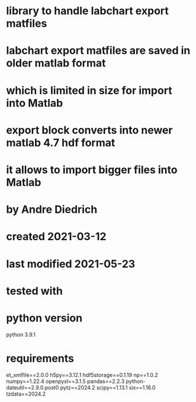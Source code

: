 # library to handle labchart export matfiles
# labchart export matfiles are saved in older matlab format
# which is limited in size for import into Matlab
# export block converts into newer matlab 4.7  hdf format
# it allows to import bigger files into Matlab
#
# by Andre Diedrich
# created 2021-03-12
# last modified 2021-05-23

# tested with 
# python version
python 3.9.1

# requirements 
et_xmlfile==2.0.0
h5py==3.12.1
hdf5storage==0.1.19
np==1.0.2
numpy==1.22.4
openpyxl==3.1.5
pandas==2.2.3
python-dateutil==2.9.0.post0
pytz==2024.2
scipy==1.13.1
six==1.16.0
tzdata==2024.2

